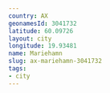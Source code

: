 ```yaml
---
country: AX
geonamesId: 3041732
latitude: 60.09726
layout: city
longitude: 19.93481
name: Mariehamn
slug: ax-mariehamn-3041732
tags:
- city
---
```

